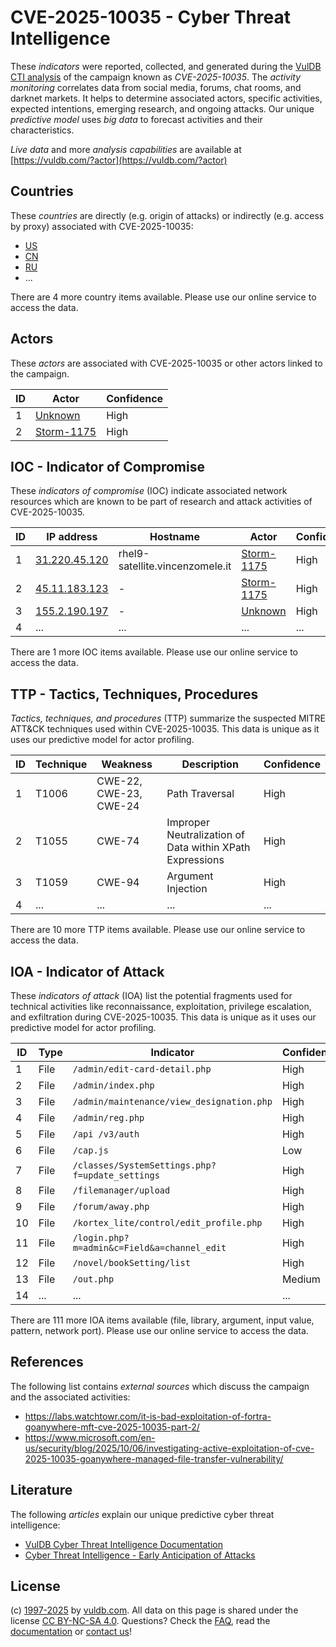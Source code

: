 # CVE-2025-10035 - Cyber Threat Intelligence

These _indicators_ were reported, collected, and generated during the [VulDB CTI analysis](https://vuldb.com/?kb.cti) of the campaign known as _CVE-2025-10035_. The _activity monitoring_ correlates data from social media, forums, chat rooms, and darknet markets. It helps to determine associated actors, specific activities, expected intentions, emerging research, and ongoing attacks. Our unique _predictive model_ uses _big data_ to forecast activities and their characteristics.

_Live data_ and more _analysis capabilities_ are available at [https://vuldb.com/?actor](https://vuldb.com/?actor)

## Countries

These _countries_ are directly (e.g. origin of attacks) or indirectly (e.g. access by proxy) associated with CVE-2025-10035:

* [US](https://vuldb.com/?country.us)
* [CN](https://vuldb.com/?country.cn)
* [RU](https://vuldb.com/?country.ru)
* ...

There are 4 more country items available. Please use our online service to access the data.

## Actors

These _actors_ are associated with CVE-2025-10035 or other actors linked to the campaign.

ID | Actor | Confidence
-- | ----- | ----------
1 | [Unknown](https://vuldb.com/?actor.unknown) | High
2 | [Storm-1175](https://vuldb.com/?actor.storm-1175) | High

## IOC - Indicator of Compromise

These _indicators of compromise_ (IOC) indicate associated network resources which are known to be part of research and attack activities of CVE-2025-10035.

ID | IP address | Hostname | Actor | Confidence
-- | ---------- | -------- | ----- | ----------
1 | [31.220.45.120](https://vuldb.com/?ip.31.220.45.120) | rhel9-satellite.vincenzomele.it | [Storm-1175](https://vuldb.com/?actor.storm-1175) | High
2 | [45.11.183.123](https://vuldb.com/?ip.45.11.183.123) | - | [Storm-1175](https://vuldb.com/?actor.storm-1175) | High
3 | [155.2.190.197](https://vuldb.com/?ip.155.2.190.197) | - | [Unknown](https://vuldb.com/?actor.unknown) | High
4 | ... | ... | ... | ...

There are 1 more IOC items available. Please use our online service to access the data.

## TTP - Tactics, Techniques, Procedures

_Tactics, techniques, and procedures_ (TTP) summarize the suspected MITRE ATT&CK techniques used within CVE-2025-10035. This data is unique as it uses our predictive model for actor profiling.

ID | Technique | Weakness | Description | Confidence
-- | --------- | -------- | ----------- | ----------
1 | T1006 | CWE-22, CWE-23, CWE-24 | Path Traversal | High
2 | T1055 | CWE-74 | Improper Neutralization of Data within XPath Expressions | High
3 | T1059 | CWE-94 | Argument Injection | High
4 | ... | ... | ... | ...

There are 10 more TTP items available. Please use our online service to access the data.

## IOA - Indicator of Attack

These _indicators of attack_ (IOA) list the potential fragments used for technical activities like reconnaissance, exploitation, privilege escalation, and exfiltration during CVE-2025-10035. This data is unique as it uses our predictive model for actor profiling.

ID | Type | Indicator | Confidence
-- | ---- | --------- | ----------
1 | File | `/admin/edit-card-detail.php` | High
2 | File | `/admin/index.php` | High
3 | File | `/admin/maintenance/view_designation.php` | High
4 | File | `/admin/reg.php` | High
5 | File | `/api /v3/auth` | High
6 | File | `/cap.js` | Low
7 | File | `/classes/SystemSettings.php?f=update_settings` | High
8 | File | `/filemanager/upload` | High
9 | File | `/forum/away.php` | High
10 | File | `/kortex_lite/control/edit_profile.php` | High
11 | File | `/login.php?m=admin&c=Field&a=channel_edit` | High
12 | File | `/novel/bookSetting/list` | High
13 | File | `/out.php` | Medium
14 | ... | ... | ...

There are 111 more IOA items available (file, library, argument, input value, pattern, network port). Please use our online service to access the data.

## References

The following list contains _external sources_ which discuss the campaign and the associated activities:

* https://labs.watchtowr.com/it-is-bad-exploitation-of-fortra-goanywhere-mft-cve-2025-10035-part-2/
* https://www.microsoft.com/en-us/security/blog/2025/10/06/investigating-active-exploitation-of-cve-2025-10035-goanywhere-managed-file-transfer-vulnerability/

## Literature

The following _articles_ explain our unique predictive cyber threat intelligence:

* [VulDB Cyber Threat Intelligence Documentation](https://vuldb.com/?kb.cti)
* [Cyber Threat Intelligence - Early Anticipation of Attacks](https://www.scip.ch/en/?labs.20201022)

## License

(c) [1997-2025](https://vuldb.com/?kb.changelog) by [vuldb.com](https://vuldb.com/?kb.about). All data on this page is shared under the license [CC BY-NC-SA 4.0](https://creativecommons.org/licenses/by-nc-sa/4.0/). Questions? Check the [FAQ](https://vuldb.com/?kb.faq), read the [documentation](https://vuldb.com/?kb) or [contact us](https://vuldb.com/?contact)!
